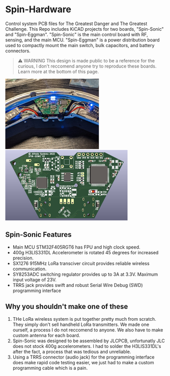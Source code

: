 # Spin-Hardware
Control system PCB files for The Greatest Danger and The Greatest Challenge. This Repo includes KiCAD projects for two boards, "Spin-Sonic" and "Spin-Eggman". "Spin-Sonic" is the main control board with RF, sensing, and the main MCU. "Spin-Eggman" is a power distribution board used to compactly mount the main switch, bulk capacitors, and battery connectors.

> ⚠️ WARNING
> This design is made public to be a reference for the curious, I don't reccomend anyone try to reproduce these boards. Learn more at the bottom of this page.

<p align="">
<img src="TGD-Electronics.jpg"  height="220px"><img src="Spin-Sonic-PCB.png"  height="220px">
</p>

## Spin-Sonic Features
* Main MCU STM32F405RGT6 has FPU and high clock speed.
* 400g H3LIS331DL Accelerometer is rotated 45 degrees for increased precision.
* SX1276 915MHz LoRa transciver circuit provides reliable wireless communication.
* SY8253ADC switching regulator provides up to 3A at 3.3V. Maximum input voltage of 23V. 
* TRRS jack provides swift and robust Serial Wire Debug (SWD) programming interface

## Why you shouldn't make one of these
1. THe LoRa wireless system is put together pretty much from scratch. They simply don't sell handheld LoRa transmitters. We made one ourself, a process I do not reccomend to anyone. We also have to make custom antenna for each board.
2. Spin-Sonic was designed to be assembled by JLCPCB, unfortunatly JLC does not stock 400g accelerometers. I had to solder the H3LIS331DL's after the fact, a process that was tedious and unreliable.
3. Using a TRRS connector (audio jack) for the programming interface does make rapid code testing easier, we just had to make a custom programming cable which is a pain.
